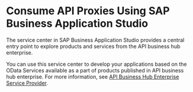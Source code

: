<!-- loio15732eb5d1a2488fa52561d61bdb938a -->

# Consume API Proxies Using SAP Business Application Studio

The service center in SAP Business Application Studio provides a central entry point to explore products and services from the API business hub enterprise.

You can use this service center to develop your applications based on the OData Services available as a part of products published in API business hub enterprise. For more information, see [API Business Hub Enterprise Service Provider](https://help.sap.com/docs/SAP%20Business%20Application%20Studio/9d1db9835307451daa8c930fbd9ab264/328519b3b7c04871b63a41350190d4d5.html?version=Cloud).

